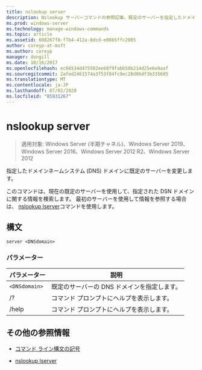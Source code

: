 ```yaml
---
title: nslookup server
description: Nslookup サーバーコマンドの参照記事。既定のサーバーを指定したドメインネームシステム (DNS) ドメインに変更します。
ms.prod: windows-server
ms.technology: manage-windows-commands
ms.topic: article
ms.assetid: 608267f8-f7b4-412a-8dcd-e08b5ffc2085
author: coreyp-at-msft
ms.author: coreyp
manager: dongill
ms.date: 10/16/2017
ms.openlocfilehash: ec66534d475502ee68f9fabb58b214d25e6e0aaf
ms.sourcegitcommit: 2afed2461574a3f53f84fc9ec28d86df3b335685
ms.translationtype: MT
ms.contentlocale: ja-JP
ms.lasthandoff: 07/02/2020
ms.locfileid: "85931267"
---
```

# <a name="nslookup-server"></a>nslookup server

> 適用対象: Windows Server (半期チャネル)、Windows Server 2019、Windows Server 2016、Windows Server 2012 R2、Windows Server 2012

指定したドメインネームシステム (DNS) ドメインに既定のサーバーを変更します。

このコマンドは、現在の既定のサーバーを使用して、指定された DSN ドメインに関する情報を検索します。 最初のサーバーを使用して情報を参照する場合は、 [nslookup lserver](nslookup-lserver.md)コマンドを使用します。

## <a name="syntax"></a>構文

```
server <DNSdomain>
```

### <a name="parameters"></a>パラメーター

| パラメーター | 説明 |
| --------- | ----------- |
| `<DNSdomain>` | 既定のサーバーの DNS ドメインを指定します。 |
| /? | コマンド プロンプトにヘルプを表示します。 |
| /help | コマンド プロンプトにヘルプを表示します。 |

## <a name="additional-references"></a>その他の参照情報

- [コマンド ライン構文の記号](command-line-syntax-key.md)

- [nslookup lserver](nslookup-lserver.md)
